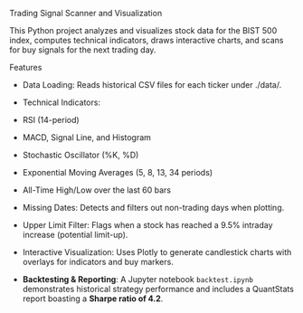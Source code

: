 Trading Signal Scanner and Visualization

This Python project analyzes and visualizes stock data for the BIST 500 index, computes technical indicators, draws interactive charts, and scans for buy signals for the next trading day.

Features
- Data Loading: Reads historical CSV files for each ticker under ./data/.
- Technical Indicators:
- RSI (14-period)
- MACD, Signal Line, and Histogram
- Stochastic Oscillator (%K, %D)
- Exponential Moving Averages (5, 8, 13, 34 periods)
- All-Time High/Low over the last 60 bars
- Missing Dates: Detects and filters out non-trading days when plotting.
- Upper Limit Filter: Flags when a stock has reached a 9.5% intraday increase (potential limit-up).
- Interactive Visualization: Uses Plotly to generate candlestick charts with overlays for indicators and buy markers.
 
- **Backtesting & Reporting**: A Jupyter notebook `backtest.ipynb` demonstrates historical strategy performance and includes a QuantStats report boasting a **Sharpe ratio of 4.2**.
